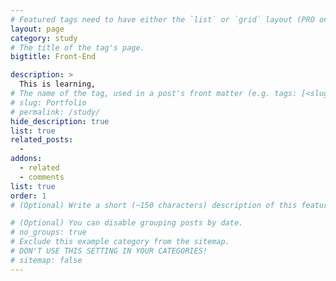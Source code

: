 ```yaml
---
# Featured tags need to have either the `list` or `grid` layout (PRO only).
layout: page
category: study
# The title of the tag's page.
bigtitle: Front-End

description: >
  This is learning,
# The name of the tag, used in a post's front matter (e.g. tags: [<slug>]).
# slug: Portfolio
# permalink: /study/
hide_description: true
list: true
related_posts:
  -
addons:
  - related
  - comments
list: true
order: 1
# (Optional) Write a short (~150 characters) description of this featured tag.

# (Optional) You can disable grouping posts by date.
# no_groups: true
# Exclude this example category from the sitemap.
# DON'T USE THIS SETTING IN YOUR CATEGORIES!
# sitemap: false
---
```

